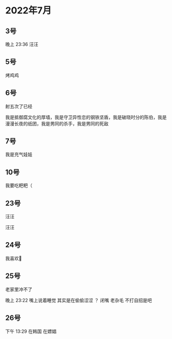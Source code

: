# 2022年7月

<script setup lang="ts">
import { QTagColors } from 'fake-qq-ui';

</script>

## 3号

<q-window title="我的世界话题群">

<q-tip>晚上 23:36</q-tip>
<q-text name="dabiti hiahia" tag="LV35 厨房杀手" :tag-color="QTagColors.purple"
avatar="https://q2.qlogo.cn/headimg_dl?dst_uin=2830068959&spec=100">汪汪</q-text>

</q-window>

## 5号

<q-window title="我的世界话题群">

<q-text name="dabiti hiahia" tag="LV32 小变态" :tag-color="QTagColors.purple"
avatar="https://q2.qlogo.cn/headimg_dl?dst_uin=2830068959&spec=100">烤鸡鸡</q-text>

</q-window>

## 6号

<q-window title="我的世界话题群">

<q-text name="勺子别回头我是碗" tag="LV100 群罪犯" :tag-color="QTagColors.purple"
avatar="https://q2.qlogo.cn/headimg_dl?dst_uin=2860986565&spec=100">射五次了已经</q-text>

<q-text name="只有未来骗我让秘密可以言语" tag="LV100 🖕🏻" :tag-color="QTagColors.blue"
avatar="https://q2.qlogo.cn/headimg_dl?dst_uin=2939004685&spec=100">我是抵御腐文化的厚墙，我是守卫异性恋的钢铁坚盾，我是破晓时分的陈伯，我是漫漫长夜的纸团，我是男同的杀手，我是男同的死敌
</q-text>

</q-window>

## 7号

<q-window title="Minecraft资源群">

<q-text name="断桥烟雨" tag="LV100 𒐪𒐪𒐪𒐪" :tag-color="QTagColors.purple"
avatar="https://q2.qlogo.cn/headimg_dl?dst_uin=3512772833&spec=100">我是充气娃娃</q-text>

</q-window>

## 10号

<q-window title="Minecraft资源群">

<q-text name="土豆儿" tag="LV100 土豆土豆土豆" :tag-color="QTagColors.purple"
avatar="https://q2.qlogo.cn/headimg_dl?dst_uin=3442827834&spec=100">我要吃粑粑（</q-text>

</q-window>

## 23号

<q-window title="Minecraft资源群">

<q-text name="头衔" tag="LV100 头衔" :tag-color="QTagColors.purple"
avatar="https://q2.qlogo.cn/headimg_dl?dst_uin=3108373549&spec=100">汪汪</q-text>

<q-text name="土豆儿" tag="LV96 超级无敌变态" :tag-color="QTagColors.purple"
avatar="https://q2.qlogo.cn/headimg_dl?dst_uin=3442827834&spec=100">汪汪</q-text>

</q-window>

## 24号

<q-window title="Minecraft资源群">

<q-text name="白井 黒子" tag="LV100 夹击妹抖" :tag-color="QTagColors.purple"
avatar="https://q2.qlogo.cn/headimg_dl?dst_uin=1783737017&spec=100">我喜欢🐔</q-text>

</q-window>

## 25号

<q-window title="Minecraft资源群">

<q-text name="断桥烟雨" tag="LV100 𒐪𒐪𒐪𒐪" :tag-color="QTagColors.purple"
avatar="https://q2.qlogo.cn/headimg_dl?dst_uin=3512772833&spec=100">老家里冲不了</q-text>

<q-tip>晚上 23:22</q-tip>
<q-text name="色批头子被子豪炒饭🥵" tag="LV87 末影龙" :tag-color="QTagColors.grey"
avatar="https://q2.qlogo.cn/headimg_dl?dst_uin=3427272825&spec=100">嘴上说着睡觉</q-text>
<q-text name="色批头子被子豪炒饭🥵" tag="LV87 末影龙" :tag-color="QTagColors.grey"
avatar="https://q2.qlogo.cn/headimg_dl?dst_uin=3427272825&spec=100">其实是在偷偷涩涩</q-text>
<q-text name="土豆儿" tag="LV96 超级无敌变态" :tag-color="QTagColors.purple"
avatar="https://q2.qlogo.cn/headimg_dl?dst_uin=3442827834&spec=100">？</q-text>
<q-text name="土豆儿" tag="LV96 超级无敌变态" :tag-color="QTagColors.purple"
avatar="https://q2.qlogo.cn/headimg_dl?dst_uin=3442827834&spec=100">闭嘴</q-text>
<q-text name="土豆儿" tag="LV96 超级无敌变态" :tag-color="QTagColors.purple"
avatar="https://q2.qlogo.cn/headimg_dl?dst_uin=3442827834&spec=100">老杂毛</q-text>
<q-text name="色批头子被子豪炒饭🥵" tag="LV87 末影龙" :tag-color="QTagColors.grey"
avatar="https://q2.qlogo.cn/headimg_dl?dst_uin=3427272825&spec=100">不打自招是吧</q-text>


</q-window>

## 26号

<q-window title="Minecraft资源群">

<q-tip>下午 13:29</q-tip>
<q-text name="§" tag="LV41 爱女装的苦逼" :tag-color="QTagColors.purple"
avatar="https://q2.qlogo.cn/headimg_dl?dst_uin=3030376163&spec=100">在韩国</q-text>
<q-text name="§" tag="LV41 爱女装的苦逼" :tag-color="QTagColors.purple"
avatar="https://q2.qlogo.cn/headimg_dl?dst_uin=3030376163&spec=100">在嫖娼</q-text>
<q-image name="§" tag="LV41 爱女装的苦逼" :tag-color="QTagColors.purple"
avatar="https://q2.qlogo.cn/headimg_dl?dst_uin=3030376163&spec=100" src="/img/2022-7-26-1.jfif"></q-image>

</q-window>
